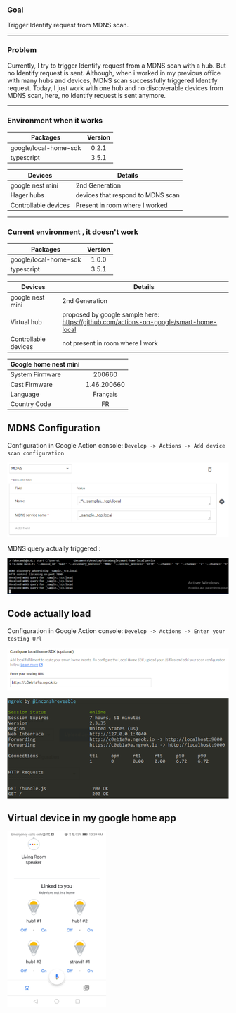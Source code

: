 ### Goal

Trigger Identify request from MDNS scan.

---

### Problem

Currently, I try to trigger Identify request from a MDNS scan with a hub. But no Identify request is sent. Although, when i worked in my previous office with many hubs and devices, MDNS scan successfully triggered Identify request. Today, I just work with one hub and no discoverable devices from MDNS scan, here, no Identify request is sent anymore.

---

### Environment  when it works

| Packages               | Version       |
| --------------------- |:-------------:|
| google/local-home-sdk | 0.2.1         |
| typescript            | 3.5.1         |

| Devices               | Details |
| --------------------- | ------- |
| google nest mini | 2nd Generation |
| Hager hubs | devices that respond to MDNS scan |
| Controllable devices | Present in room where I worked |

---

### Current environment , it doesn't work

| Packages               | Version       |
| --------------------- |:-------------:|
| google/local-home-sdk | 1.0.0         |
| typescript            | 3.5.1         |

| Devices               | Details |
| --------------------- | ------- |
| google nest mini | 2nd Generation |
| Virtual hub | proposed by google sample here: https://github.com/actions-on-google/smart-home-local |
| Controllable devices | not present in room where I work |

|   Google home nest mini           |   |
| --------------------- | :------------: |
| System Firmware | 200660 |
| Cast Firmware               |       1.46.200660     |
| Language                 |     Français      |
| Country Code             |    FR     |

## MDNS Configuration

Configuration in Google Action console: `Develop -> Actions -> Add device scan configuration`

![error](/images/scanConfig.PNG)

MDNS query actually triggered :

![error](/images/mdnsQuery.PNG)

## Code actually load

Configuration in Google Action console: `Develop -> Actions -> Enter your testing Url`

![error](/images/urlTest.PNG)

![error](/images/ngrock.PNG)

## Virtual device in my google home app

<img src="./images/virtualDevices.jpg" height="400px"> 



